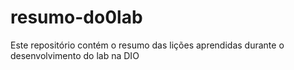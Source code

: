 # resumo-do0lab
Este repositório contém o resumo das lições aprendidas durante o desenvolvimento do lab na DIO
